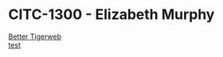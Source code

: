 # CITC-1300 - Elizabeth Murphy

<a href="Intro to html/index.html">Better Tigerweb</a>
<br>
<a href="Demo/index.html">test</a>